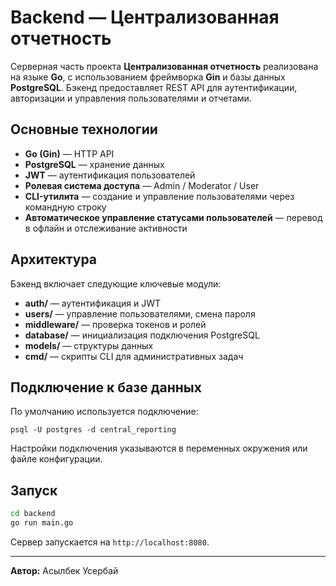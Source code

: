 # Backend — Централизованная отчетность

Серверная часть проекта **Централизованная отчетность** реализована на языке **Go**, с использованием фреймворка **Gin** и базы данных **PostgreSQL**.
Бэкенд предоставляет REST API для аутентификации, авторизации и управления пользователями и отчетами.

## Основные технологии

- **Go (Gin)** — HTTP API
- **PostgreSQL** — хранение данных
- **JWT** — аутентификация пользователей
- **Ролевая система доступа** — Admin / Moderator / User
- **CLI-утилита** — создание и управление пользователями через командную строку
- **Автоматическое управление статусами пользователей** — перевод в офлайн и отслеживание активности

## Архитектура

Бэкенд включает следующие ключевые модули:

- **auth/** — аутентификация и JWT
- **users/** — управление пользователями, смена пароля
- **middleware/** — проверка токенов и ролей
- **database/** — инициализация подключения PostgreSQL
- **models/** — структуры данных
- **cmd/** — скрипты CLI для административных задач

## Подключение к базе данных

По умолчанию используется подключение:

```
psql -U postgres -d central_reporting
```

Настройки подключения указываются в переменных окружения или файле конфигурации.

## Запуск

```bash
cd backend
go run main.go
```

Сервер запускается на `http://localhost:8080`.

---

**Автор:** Асылбек Усербай
